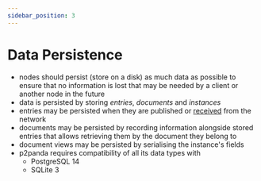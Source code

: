 ```yaml
---
sidebar_position: 3
---
```


# Data Persistence

- nodes should persist (store on a disk) as much data as possible to ensure that no information is lost that may be needed by a client or another node in the future
- data is persisted by storing _entries_, _documents_ and _instances_
- entries may be persisted when they are published or [received](/docs/networking/replication) from the network
- documents may be persisted by recording information alongside stored entries that allows retrieving them by the document they belong to
- document views may be persisted by serialising the instance's fields
- p2panda requires compatibility of all its data types with
  - PostgreSQL 14
  - SQLite 3
